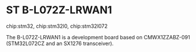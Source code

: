 # ST B-L072Z-LRWAN1

<div class="tags">

chip:stm32, chip:stm32l0, chip:stm32l072

</div>

The B-L072Z-LRWAN1 is a development board based on CMWX1ZZABZ-091
(STM32L072CZ and an SX1276 transceiver).
